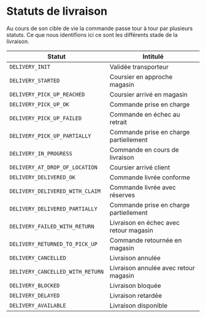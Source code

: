 # Statuts de livraison

Au cours de son cible de vie la commande passe tour à tour par plusieurs statuts. Ce que nous identifions ici ce sont les différents stade de la livraison. 

Statut | Intitulé
---------|----------
 `DELIVERY_INIT`|Validée transporteur
 `DELIVERY_STARTED`|Coursier en approche magasin
 `DELIVERY_PICK_UP_REACHED`|Coursier arrivé en magasin
 `DELIVERY_PICK_UP_OK`|Commande prise en charge
 `DELIVERY_PICK_UP_FAILED`|Commande en échec au retrait
 `DELIVERY_PICK_UP_PARTIALLY`|Commande prise en charge partiellement
 `DELIVERY_IN_PROGRESS`|Commande en cours de livraison
 `DELIVERY_AT_DROP_OF_LOCATION`|Coursier arrivé client
 `DELIVERY_DELIVERED_OK`|Commande livrée conforme
 `DELIVERY_DELIVERED_WITH_CLAIM`|Commande livrée avec réserves
 `DELIVERY_DELIVERED_PARTIALLY`|Commande prise en charge partiellement
 `DELIVERY_FAILED_WITH_RETURN`|Livraison en échec avec retour magasin
 `DELIVERY_RETURNED_TO_PICK_UP`|Commande retournée en magasin
 `DELIVERY_CANCELLED`|Livraison annulée
 `DELIVERY_CANCELLED_WITH_RETURN`|Livraison annulée avec retour magasin
 `DELIVERY_BLOCKED`|Livraison bloquée
 `DELIVERY_DELAYED`|Livraison retardée
 `DELIVERY_AVAILABLE`|Livraison disponible
